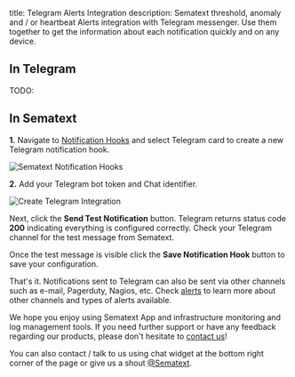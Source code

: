 title: Telegram Alerts Integration
description: Sematext threshold, anomaly and / or heartbeat Alerts integration with Telegram messenger. Use them together to get the information about each notification quickly and on any device.

## In Telegram

TODO:

## In Sematext

**1.** Navigate to [Notification Hooks](https://apps.sematext.com/ui/webhook-create) and select Telegram card to create a new Telegram notification hook.

![Sematext Notification Hooks](https://sematext.com/docs/images/integrations/sematext-notification-hooks.png  "Sematext Notification Hook")

**2.** Add your Telegram bot token and Chat identifier. 

<img class="content-modal-image" alt="Create Telegram Integration" src="../../images/integrations/create-telegram-integration.png" title="Create Telegram Integration">

Next, click the **Send Test Notification** button. Telegram returns status code **200** indicating everything is configured correctly. Check your Telegram channel for the test message from Sematext. 

Once the test message is visible click the **Save Notification Hook** button to save your configuration. 

That's it. Notifications sent to Telegram can also be sent via other channels such as e-mail, Pagerduty, Nagios, etc. Check [alerts](/integration) to learn more about other channels and types of alerts available.

We hope you enjoy using Sematext App and infrastructure monitoring and log management tools. If you need further support or have any feedback regarding our products, please don't hesitate to [contact us](mailto:support@sematext.com)!

You can also contact / talk to us using chat widget at the bottom right corner of the page or give us a shout [@Sematext](http://twitter.com/sematext).
